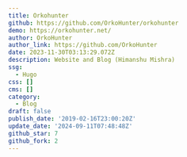 ```yaml
---
title: Orkohunter
github: https://github.com/OrkoHunter/orkohunter
demo: https://orkohunter.net/
author: OrkoHunter
author_link: https://github.com/OrkoHunter
date: 2023-11-30T03:13:29.072Z
description: Website and Blog (Himanshu Mishra)
ssg:
  - Hugo
css: []
cms: []
category:
  - Blog
draft: false
publish_date: '2019-02-16T23:00:20Z'
update_date: '2024-09-11T07:48:48Z'
github_star: 7
github_fork: 2
---
```

